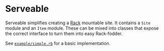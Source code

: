 # Serveable

Serveable simplifies creating a [Rack][rack] mountable site. It contains a
`Site` module and an `Item` module. These can be mixed into classes that expose
the correct interface to turn them into easy Rack-fodder.

See [`example/simple.rb`](examples/simple.rb) for a basic implementation.

[rack]: http://rack.github.com
